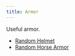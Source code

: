 ```yaml
---
title: Armor
---
```


Useful armor.

- [Random Helmet](../items/random-equipment)
- [Random Horse Armor](../items/random-equipment)
